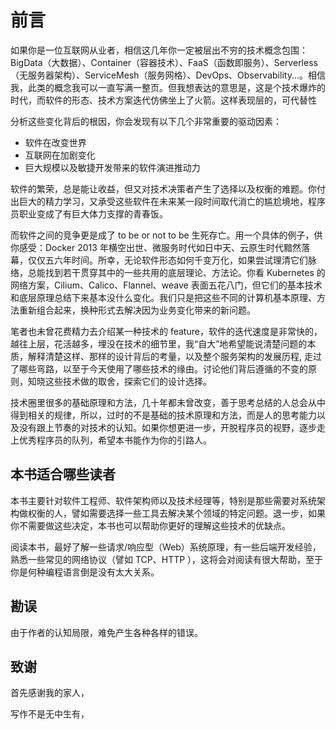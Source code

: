 # 前言

如果你是一位互联网从业者，相信这几年你一定被层出不穷的技术概念包围：BigData（大数据）、Container（容器技术）、FaaS（函数即服务）、Serverless（无服务器架构）、ServiceMesh（服务网格）、DevOps、Observability...。相信我，此类的概念我可以一直写满一整页。但我想表达的意思是，这是个技术爆炸的时代，而软件的形态、技术方案迭代仿佛坐上了火箭。这样表现层的，可代替性  

分析这些变化背后的根因，你会发现有以下几个非常重要的驱动因素：

- 软件在改变世界
- 互联网在加剧变化
- 巨大规模以及敏捷开发带来的软件演进推动力

软件的繁荣，总是能让收益，但又对技术决策者产生了选择以及权衡的难题。你付出巨大的精力学习，又承受这些软件在未来某一段时间取代消亡的尴尬境地，程序员职业变成了有巨大体力支撑的青春饭。


而软件之间的竞争更是成了 to be or not to be 生死存亡。用一个具体的例子，供你感受：Docker 2013 年横空出世、微服务时代如日中天、云原生时代黯然落幕，仅仅五六年时间。所幸，无论软件形态如何千变万化，如果尝试理清它们脉络，总能找到若干贯穿其中的一些共用的底层理论、方法论。你看 Kubernetes 的网络方案，Cilium、Calico、Flannel、weave 表面五花八门，但它们的基本技术和底层原理总结下来基本没什么变化。我们只是把这些不同的计算机基本原理、方法重新组合起来，换种形式去解决因为业务变化带来的新问题。


笔者也未曾花费精力去介绍某一种技术的 feature，软件的迭代速度是非常快的，越往上层，花活越多，埋没在技术的细节里，我“自大”地希望能说清楚问题的本质，解释清楚这样、那样的设计背后的考量，以及整个服务架构的发展历程, 走过了哪些弯路，以至于今天使用了哪些技术的缘由。讨论他们背后遵循的不变的原则，知晓这些技术做的取舍，探索它们的设计选择。


技术圈里很多的基础原理和方法，几十年都未曾改变，善于思考总结的人总会从中得到相关的规律，所以，过时的不是基础的技术原理和方法，而是人的思考能力以及没有跟上节奏的对技术的认知。如果你想更进一步，开脱程序员的视野，逐步走上优秀程序员的队列，希望本书能作为你的引路人。

## 本书适合哪些读者

本书主要针对软件工程师、软件架构师以及技术经理等，特别是那些需要对系统架构做权衡的人，譬如需要选择一些工具去解决某个领域的特定问题。退一步，如果你不需要做这些决定，本书也可以帮助你更好的理解这些技术的优缺点。

阅读本书，最好了解一些请求/响应型（Web）系统原理，有一些后端开发经验，熟悉一些常见的网络协议（譬如 TCP、HTTP ），这将会对阅读有很大帮助，至于你是何种编程语言倒是没有太大关系。

## 勘误

由于作者的认知局限，难免产生各种各样的错误。

## 致谢

首先感谢我的家人，

写作不是无中生有，